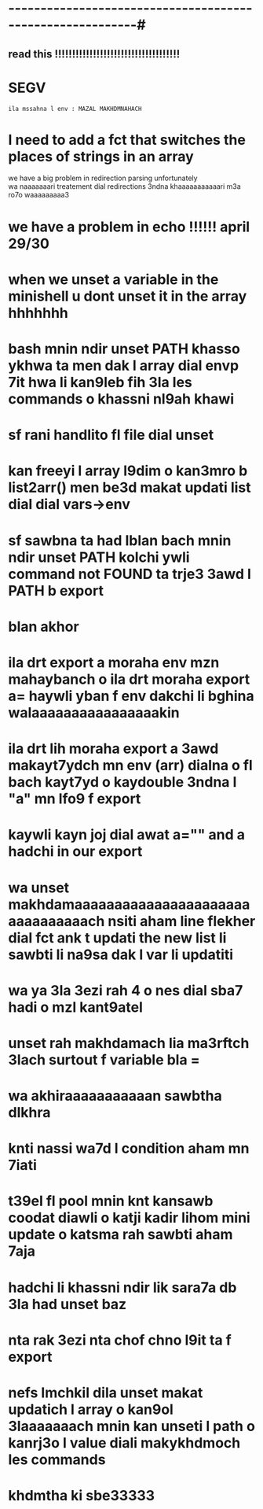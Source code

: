 

# ----------------------------------------------------------#

## read this !!!!!!!!!!!!!!!!!!!!!!!!!!!!!!!!!!!!

# SEGV
    ila mssahna l env : MAZAL MAKHDMNAHACH


# I need to add a fct that switches the places of strings in an array

we have a big problem  in redirection parsing unfortunately <br> 
wa naaaaaaari treatement dial redirections 3ndna khaaaaaaaaaaari m3a ro7o waaaaaaaaa3 <br>


# we have a problem in echo !!!!!! april 29/30 
# when we unset a variable in the minishell u dont unset it in the array hhhhhhh
# bash mnin ndir unset PATH khasso ykhwa ta men dak l array dial envp 7it hwa li kan9leb fih 3la les commands o khassni nl9ah khawi


# sf rani handlito fl file dial unset 
# kan freeyi l array l9dim o kan3mro b list2arr() men be3d makat updati list dial dial vars->env
# sf sawbna ta had lblan bach mnin ndir unset PATH kolchi ywli command not FOUND ta trje3 3awd l PATH b export


# blan akhor
# ila drt export a moraha env mzn mahaybanch o ila drt moraha export a= haywli yban f env dakchi li bghina walaaaaaaaaaaaaaaaakin
# ila drt lih moraha export a 3awd makayt7ydch mn env (arr) dialna o fl bach kayt7yd o kaydouble 3ndna l "a" mn lfo9 f export 
# kaywli kayn joj dial awat a="" and a hadchi in our export
# wa unset makhdamaaaaaaaaaaaaaaaaaaaaaaaaaaaaaaaach nsiti aham line flekher dial fct ank t updati the new list li sawbti li na9sa dak l var li updatiti
# wa ya 3la 3ezi rah 4 o nes dial sba7 hadi o mzl kant9atel 

# unset rah makhdamach lia ma3rftch 3lach surtout f variable bla =

# wa akhiraaaaaaaaaaan sawbtha dlkhra
# knti nassi wa7d l condition aham mn 7iati
# t39el fl pool mnin knt kansawb coodat diawli o katji kadir lihom mini update o katsma rah sawbti aham 7aja
# hadchi li khassni ndir lik sara7a db 3la had unset baz

# nta rak 3ezi nta chof chno l9it ta f export
# nefs lmchkil dila unset makat updatich l array o kan9ol 3laaaaaaach mnin kan unseti l path o kanrj3o l value diali makykhdmoch les commands
# khdmtha ki sbe33333

